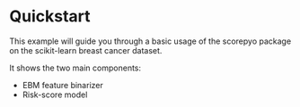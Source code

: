 # Quickstart

This example will guide you through a basic usage of the scorepyo package on the scikit-learn breast cancer dataset.

It shows the two main components:
* EBM feature binarizer
* Risk-score model
